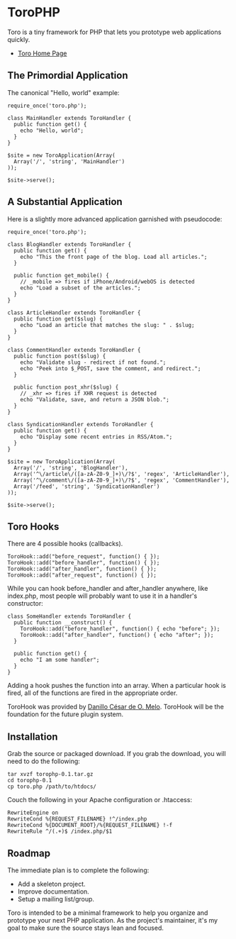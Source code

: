 # ToroPHP

Toro is a tiny framework for PHP that lets you prototype web applications quickly.

* [Toro Home Page](http://toroweb.org)

## The Primordial Application

The canonical "Hello, world" example:

    require_once('toro.php');
    
    class MainHandler extends ToroHandler {
      public function get() { 
        echo "Hello, world";
      }
    }
    
    $site = new ToroApplication(Array(
      Array('/', 'string', 'MainHandler')
    ));
    
    $site->serve();

## A Substantial Application

Here is a slightly more advanced application garnished with pseudocode:

    require_once('toro.php');

    class BlogHandler extends ToroHandler {
      public function get() { 
        echo "This the front page of the blog. Load all articles.";
      }

      public function get_mobile() {
        // _mobile => fires if iPhone/Android/webOS is detected
        echo "Load a subset of the articles.";
      }
    }

    class ArticleHandler extends ToroHandler {
      public function get($slug) {
        echo "Load an article that matches the slug: " . $slug;
      }
    }

    class CommentHandler extends ToroHandler {
      public function post($slug) {
        echo "Validate slug - redirect if not found.";
        echo "Peek into $_POST, save the comment, and redirect.";
      }

      public function post_xhr($slug) {
        // _xhr => fires if XHR request is detected
        echo "Validate, save, and return a JSON blob.";
      }
    }

    class SyndicationHandler extends ToroHandler {
      public function get() {
        echo "Display some recent entries in RSS/Atom.";
      }
    }

    $site = new ToroApplication(Array(
      Array('/', 'string', 'BlogHandler'),
      Array('^\/article\/([a-zA-Z0-9_]+)\/?$', 'regex', 'ArticleHandler'),
      Array('^\/comment\/([a-zA-Z0-9_]+)\/?$', 'regex', 'CommentHandler'),
      Array('/feed', 'string', 'SyndicationHandler')
    ));

    $site->serve();


## Toro Hooks

There are 4 possible hooks (callbacks).

    ToroHook::add("before_request", function() { });
    ToroHook::add("before_handler", function() { });
    ToroHook::add("after_handler", function() { });
    ToroHook::add("after_request", function() { });

While you can hook before\_handler and after\_handler anywhere, like index.php, most people will probably want to use it in a handler's constructor:

    class SomeHandler extends ToroHandler {
      public function __construct() {
        ToroHook::add("before_handler", function() { echo "before"; });
        ToroHook::add("after_handler", function() { echo "after"; });
      }

      public function get() {
        echo "I am some handler";
      }
    }

Adding a hook pushes the function into an array. When a particular hook is fired, all of the functions are fired in the appropriate order. 

ToroHook was provided by [Danillo César de O. Melo](https://github.com/danillos/fire_event/blob/master/Event.php). ToroHook will be the foundation for the future plugin system.

## Installation

Grab the source or packaged download. If you grab the download, you will need to do the following:

    tar xvzf torophp-0.1.tar.gz
    cd torophp-0.1
    cp toro.php /path/to/htdocs/

Couch the following in your Apache configuration or .htaccess:

    RewriteEngine on
    RewriteCond %{REQUEST_FILENAME} !^/index.php
    RewriteCond %{DOCUMENT_ROOT}/%{REQUEST_FILENAME} !-f
    RewriteRule ^/(.+)$ /index.php/$1

## Roadmap

The immediate plan is to complete the following:

* Add a skeleton project.
* Improve documentation.
* Setup a mailing list/group.

Toro is intended to be a minimal framework to help you organize and prototype your next PHP application. As the project's maintainer, it's my goal to make sure the source stays lean and focused.

